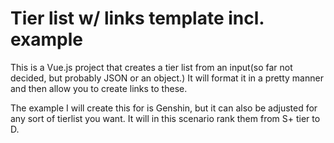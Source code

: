 # Tier list w/ links template incl. example
This is a Vue.js project that creates a tier list from an input(so far not decided, but probably JSON or an object.) It will format it in a pretty manner and then allow you to create links to these.

The example I will create this for is Genshin, but it can also be adjusted for any sort of tierlist you want. It will in this scenario rank them from S+ tier to D.